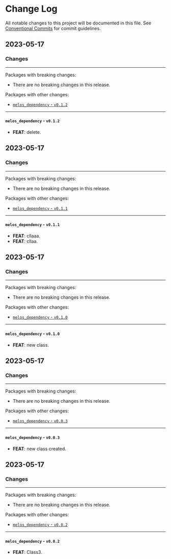 # Change Log

All notable changes to this project will be documented in this file.
See [Conventional Commits](https://conventionalcommits.org) for commit guidelines.

## 2023-05-17

### Changes

---

Packages with breaking changes:

 - There are no breaking changes in this release.

Packages with other changes:

 - [`melos_dependency` - `v0.1.2`](#melos_dependency---v012)

---

#### `melos_dependency` - `v0.1.2`

 - **FEAT**: delete.


## 2023-05-17

### Changes

---

Packages with breaking changes:

 - There are no breaking changes in this release.

Packages with other changes:

 - [`melos_dependency` - `v0.1.1`](#melos_dependency---v011)

---

#### `melos_dependency` - `v0.1.1`

 - **FEAT**: cllaaa.
 - **FEAT**: cllaa.


## 2023-05-17

### Changes

---

Packages with breaking changes:

 - There are no breaking changes in this release.

Packages with other changes:

 - [`melos_dependency` - `v0.1.0`](#melos_dependency---v010)

---

#### `melos_dependency` - `v0.1.0`

 - **FEAT**: new class.


## 2023-05-17

### Changes

---

Packages with breaking changes:

 - There are no breaking changes in this release.

Packages with other changes:

 - [`melos_dependency` - `v0.0.3`](#melos_dependency---v003)

---

#### `melos_dependency` - `v0.0.3`

 - **FEAT**: new class created.


## 2023-05-17

### Changes

---

Packages with breaking changes:

 - There are no breaking changes in this release.

Packages with other changes:

 - [`melos_dependency` - `v0.0.2`](#melos_dependency---v002)

---

#### `melos_dependency` - `v0.0.2`

 - **FEAT**: Class3.

